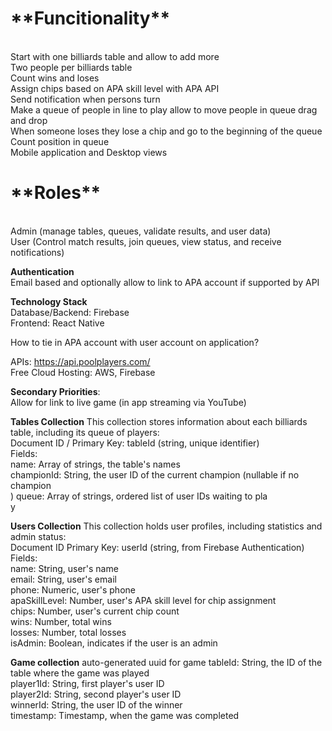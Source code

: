 <h1>**Funcitionality**</h1><br>
Start with one billiards table and allow to add more<br>
Two people per billiards table<br>
Count wins and loses<br>
Assign chips based on APA skill level with APA API<br>
Send notification when persons turn<br>
Make a queue of people in line to play allow to move people in queue drag and drop<br>
When someone loses they lose a chip and go to the beginning of the queue<br>
Count position in queue<br>
Mobile application and Desktop views<br>

<h1>**Roles**</h1><br>
Admin (manage tables, queues, validate results, and user data)<br>
User (Control match results, join queues, view status, and receive notifications)<br>

**Authentication**<br>
Email based and optionally allow to link to APA account if supported by API<br>

**Technology Stack**<br>
Database/Backend: Firebase<br>
Frontend: React Native<br>

How to tie in APA account with user account on application?

APIs: https://api.poolplayers.com/<br>
Free Cloud Hosting: AWS, Firebase<br>

**Secondary Priorities**:<br>
Allow for link to live game (in app streaming via YouTube)<br>

**Tables Collection**
This collection stores information about each billiards table, including its queue of players:<br>
Document ID / Primary Key: tableId (string, unique identifier)<br>
Fields:<br>
name: Array of strings, the table's names<br>
championId: String, the user ID of the current champion (nullable if no champion<br>)
queue: Array of strings, ordered list of user IDs waiting to pla<br>y

**Users Collection**
This collection holds user profiles, including statistics and admin status:<br>
Document ID Primary Key: userId (string, from Firebase Authentication)<br>
Fields:<br>
name: String, user's name<br>
email: String, user's email<br>
phone: Numeric, user's phone <br>
apaSkillLevel: Number, user's APA skill level for chip assignment<br>
chips: Number, user's current chip count<br>
wins: Number, total wins<br>
losses: Number, total losses<br>
isAdmin: Boolean, indicates if the user is an admin<br>


**Game collection**
auto-generated uuid for game
tableId: String, the ID of the table where the game was played<br>
player1Id: String, first player's user ID<br>
player2Id: String, second player's user ID<br>
winnerId: String, the user ID of the winner<br>
timestamp: Timestamp, when the game was completed<br>

